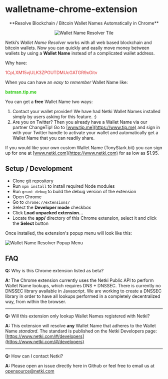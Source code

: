 walletname-chrome-extension
=================================================
<center>
**Resolve Blockchain / Bitcoin Wallet Names Automatically in Chrome**

![Wallet Name Resolver Tile](http://i.imgur.com/WZgER2U.png)
</center>

Netki’s *Wallet Name Resolver* works with all web based blockchain and bitcoin wallets.  Now you can quickly and easily move money between wallets by using a **Wallet Name** instead of a complicated wallet address.

Why have:

<font color="#dc3333">1CpLXM15vjULK3ZPGUTDMUcGATGR9xGitv</font>

When you can have an *easy to remember* Wallet Name like:

<font color="#2dca13">**batman.tip.me**</font>

You can get a **free** Wallet Name two ways:

1. Contact your wallet provider! We have had Netki Wallet Names installed simply by users asking for this feature. :)
2. Are you on Twitter? Then you already have a Wallet Name via our partner ChangeTip! Go to [www.tip.me](https://www.tip.me) and sign in with your Twitter handle to activate your wallet and automatically get a Wallet Name that you can readily share.

If you would like your own custom Wallet Name (TonyStark.bit) you can sign up for one at [www.netki.com](https://www.netki.com) for as low as $1.95.

Setup / Development
--------------------
* Clone git repository
* Run ```npm install``` to install required Node modules
* Run ```grunt debug``` to build the debug version of the extension
* Open Chrome
* Go to ```chrome://extensions/```
* Select the **Developer mode** checkbox
* Click **Load unpacked extension...**
* Locate the **app/** directory of this Chrome extension, select it and click the **Select** button

Once installed, the extension's popup menu will look like this:

![Wallet Name Resolver Popup Menu](http://i.imgur.com/8KwhpWW.png)


FAQ
------------
**Q:** Why is this Chrome extension listed as beta?

**A:** The Chrome extension currently uses the Netki Public API to perform Wallet Name lookups, which requires DNS + DNSSEC. There is currently no DNSSEC library available in Javascript. We are working to create a DNSSEC library in order to have all lookups performed in a completely decentralized way, from within the browser.

-----

**Q:** Will this extension only lookup Wallet Names registered with Netki?

**A:** This extension will resolve **any** Wallet Name that adheres to the Wallet Name *standard*. The standard is published on the Netki Developers page: [https://www.netki.com/#/developers](https://www.netki.com/#/developers)

-----

**Q:** How can I contact Netki?

**A:** Please open an issue directly here in Github or feel free to email us at opensource@netki.com